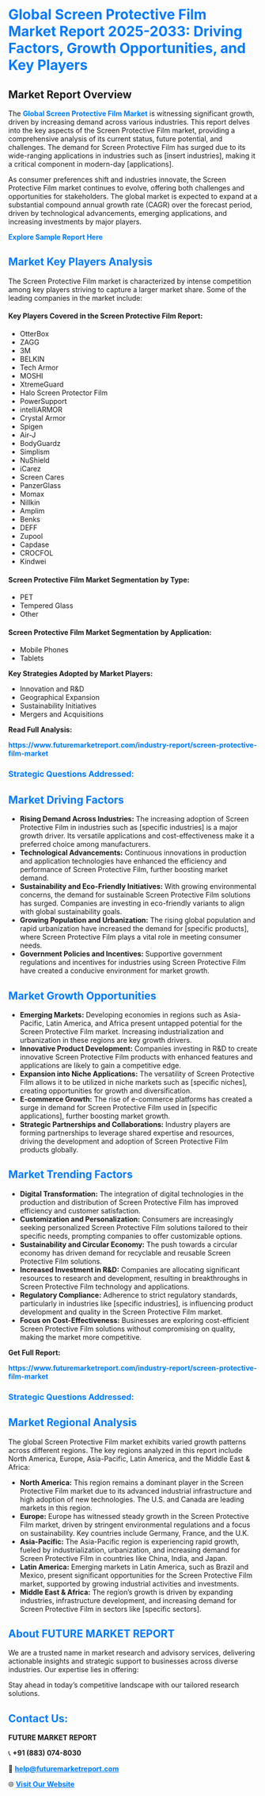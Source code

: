 <h1 style="color: #007BFF;">Global Screen Protective Film Market Report 2025-2033: Driving Factors, Growth Opportunities, and Key Players</h1>

<section id="overview">
<h2>Market Report Overview</h2>
<p>The <a href="https://www.futuremarketreport.com/industry-report/screen-protective-film-market" style="color: #007BFF; text-decoration: none;"><strong>Global Screen Protective Film Market</strong></a> is witnessing significant growth, driven by increasing demand across various industries. This report delves into the key aspects of the Screen Protective Film market, providing a comprehensive analysis of its current status, future potential, and challenges. The demand for Screen Protective Film has surged due to its wide-ranging applications in industries such as [insert industries], making it a critical component in modern-day [applications].</p>
<p>As consumer preferences shift and industries innovate, the Screen Protective Film market continues to evolve, offering both challenges and opportunities for stakeholders. The global market is expected to expand at a substantial compound annual growth rate (CAGR) over the forecast period, driven by technological advancements, emerging applications, and increasing investments by major players.</p>
</section>

<section id="overview">
<p><a href="https://www.futuremarketreport.com/request-sample/reportId=60757" style="color: #007BFF; text-decoration: none;"><strong>Explore Sample Report Here</strong></a></p>
</section>

<section id="key-players">
<h2 style="color: #007BFF;">Market Key Players Analysis</h2>
<p>The Screen Protective Film market is characterized by intense competition among key players striving to capture a larger market share. Some of the leading companies in the market include:</p>
<h4>Key Players Covered in the Screen Protective Film Report:</h4>
<ul><li>OtterBox</li><li>ZAGG</li><li>3M</li><li>BELKIN</li><li>Tech Armor</li><li>MOSHI</li><li>XtremeGuard</li><li>Halo Screen Protector Film</li><li>PowerSupport</li><li>intelliARMOR</li><li>Crystal Armor</li><li>Spigen</li><li>Air-J</li><li>BodyGuardz</li><li>Simplism</li><li>NuShield</li><li>iCarez</li><li>Screen Cares</li><li>PanzerGlass</li><li>Momax</li><li>Nillkin</li><li>Amplim</li><li>Benks</li><li>DEFF</li><li>Zupool</li><li>Capdase</li><li>CROCFOL</li><li>Kindwei</li></ul>
<h4>Screen Protective Film Market Segmentation by Type:</h4>
<ul><li>PET</li><li>Tempered Glass</li><li>Other</li></ul>

<h4>Screen Protective Film Market Segmentation by Application:</h4>
<ul><li>Mobile Phones</li><li>Tablets</li></ul>
<p><strong>Key Strategies Adopted by Market Players:</strong></p>
<ul>
<li>Innovation and R&D</li>
<li>Geographical Expansion</li>
<li>Sustainability Initiatives</li>
<li>Mergers and Acquisitions</li>
</ul>
</section>

<section>
<p><strong>Read Full Analysis: </strong></p><a href="https://www.futuremarketreport.com/industry-report/screen-protective-film-market" style="color: #007BFF; text-decoration: none;"><strong>https://www.futuremarketreport.com/industry-report/screen-protective-film-market</strong></a>
<h3 style="color: #007BFF;">Strategic Questions Addressed:</h3>
</section>

<section id="driving-factors">
<h2 style="color: #007BFF;">Market Driving Factors</h2>
<ul>
<li><strong>Rising Demand Across Industries:</strong> The increasing adoption of Screen Protective Film in industries such as [specific industries] is a major growth driver. Its versatile applications and cost-effectiveness make it a preferred choice among manufacturers.</li>
<li><strong>Technological Advancements:</strong> Continuous innovations in production and application technologies have enhanced the efficiency and performance of Screen Protective Film, further boosting market demand.</li>
<li><strong>Sustainability and Eco-Friendly Initiatives:</strong> With growing environmental concerns, the demand for sustainable Screen Protective Film solutions has surged. Companies are investing in eco-friendly variants to align with global sustainability goals.</li>
<li><strong>Growing Population and Urbanization:</strong> The rising global population and rapid urbanization have increased the demand for [specific products], where Screen Protective Film plays a vital role in meeting consumer needs.</li>
<li><strong>Government Policies and Incentives:</strong> Supportive government regulations and incentives for industries using Screen Protective Film have created a conducive environment for market growth.</li>
</ul>
</section>

<section id="growth-opportunities">
<h2 style="color: #007BFF;">Market Growth Opportunities</h2>
<ul>
<li><strong>Emerging Markets:</strong> Developing economies in regions such as Asia-Pacific, Latin America, and Africa present untapped potential for the Screen Protective Film market. Increasing industrialization and urbanization in these regions are key growth drivers.</li>
<li><strong>Innovative Product Development:</strong> Companies investing in R&D to create innovative Screen Protective Film products with enhanced features and applications are likely to gain a competitive edge.</li>
<li><strong>Expansion into Niche Applications:</strong> The versatility of Screen Protective Film allows it to be utilized in niche markets such as [specific niches], creating opportunities for growth and diversification.</li>
<li><strong>E-commerce Growth:</strong> The rise of e-commerce platforms has created a surge in demand for Screen Protective Film used in [specific applications], further boosting market growth.</li>
<li><strong>Strategic Partnerships and Collaborations:</strong> Industry players are forming partnerships to leverage shared expertise and resources, driving the development and adoption of Screen Protective Film products globally.</li>
</ul>
</section>

<section id="trending-factors">
<h2 style="color: #007BFF;">Market Trending Factors</h2>
<ul>
<li><strong>Digital Transformation:</strong> The integration of digital technologies in the production and distribution of Screen Protective Film has improved efficiency and customer satisfaction.</li>
<li><strong>Customization and Personalization:</strong> Consumers are increasingly seeking personalized Screen Protective Film solutions tailored to their specific needs, prompting companies to offer customizable options.</li>
<li><strong>Sustainability and Circular Economy:</strong> The push towards a circular economy has driven demand for recyclable and reusable Screen Protective Film solutions.</li>
<li><strong>Increased Investment in R&D:</strong> Companies are allocating significant resources to research and development, resulting in breakthroughs in Screen Protective Film technology and applications.</li>
<li><strong>Regulatory Compliance:</strong> Adherence to strict regulatory standards, particularly in industries like [specific industries], is influencing product development and quality in the Screen Protective Film market.</li>
<li><strong>Focus on Cost-Effectiveness:</strong> Businesses are exploring cost-efficient Screen Protective Film solutions without compromising on quality, making the market more competitive.</li>
</ul>
</section>

<section>
<p><strong>Get Full Report: </strong></p><a href="https://www.futuremarketreport.com/industry-report/screen-protective-film-market" style="color: #007BFF; text-decoration: none;"><strong>https://www.futuremarketreport.com/industry-report/screen-protective-film-market</strong></a>
<h3 style="color: #007BFF;">Strategic Questions Addressed:</h3>
</section>


<section id="regional-analysis">
<h2 style="color: #007BFF;">Market Regional Analysis</h2>
<p>The global Screen Protective Film market exhibits varied growth patterns across different regions. The key regions analyzed in this report include North America, Europe, Asia-Pacific, Latin America, and the Middle East & Africa:</p>
<ul>
<li><strong>North America:</strong> This region remains a dominant player in the Screen Protective Film market due to its advanced industrial infrastructure and high adoption of new technologies. The U.S. and Canada are leading markets in this region.</li>
<li><strong>Europe:</strong> Europe has witnessed steady growth in the Screen Protective Film market, driven by stringent environmental regulations and a focus on sustainability. Key countries include Germany, France, and the U.K.</li>
<li><strong>Asia-Pacific:</strong> The Asia-Pacific region is experiencing rapid growth, fueled by industrialization, urbanization, and increasing demand for Screen Protective Film in countries like China, India, and Japan.</li>
<li><strong>Latin America:</strong> Emerging markets in Latin America, such as Brazil and Mexico, present significant opportunities for the Screen Protective Film market, supported by growing industrial activities and investments.</li>
<li><strong>Middle East & Africa:</strong> The region’s growth is driven by expanding industries, infrastructure development, and increasing demand for Screen Protective Film in sectors like [specific sectors].</li>
</ul>
</section>

<footer>
<h2 style="color: #007BFF;">About FUTURE MARKET REPORT</h2>
<p>We are a trusted name in market research and advisory services, delivering actionable insights and strategic support to businesses across diverse industries. Our expertise lies in offering:</p>

<p>Stay ahead in today’s competitive landscape with our tailored research solutions.</p>

<h2 style="color: #007BFF;">Contact Us:</h2>
<p><strong>FUTURE MARKET REPORT</strong></p>
<p>📞 <strong>+91 (883) 074-8030</strong></p>
<p>📧 <strong><a href="mailto:help@futuremarketreport.com" style="color: #007BFF;">help@futuremarketreport.com</a></strong></p>
<p>🌐 <strong><a href="https://www.futuremarketreport.com/" style="color: #007BFF;">Visit Our Website</a></strong></p>
</footer>